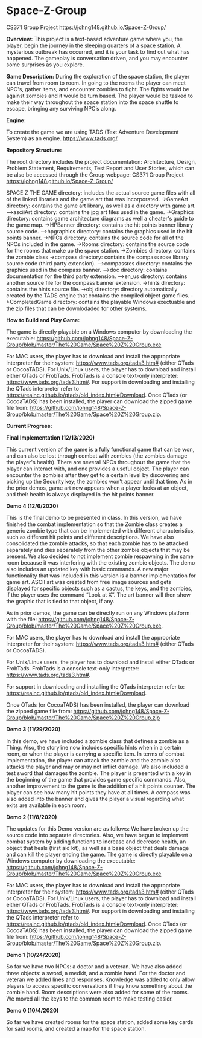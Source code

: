 # Space-Z-Group
CS371 Group Project
https://johng148.github.io/Space-Z-Group/

**Overview:**
This project is a text-based adventure game where you, the player, begin the journey in the sleeping quarters of a space station. A mysterious outbreak has occurred, and it is your task to find out what has happened. The gameplay is conversation driven, and you may encounter some surprises as you explore.

**Game Description:**
During the exploration of the space station, the player can travel from room to room. In going to the rooms the player can meet NPC's, gather items, and encounter zombies to fight. The fights would be against zombies and it would be turn based. The player would be tasked to make their way throughout the space station into the space shuttle to escape, bringing any surviving NPC’s along. 

**Engine:**

To create the game we are using TADS (Text Adventure Development System) as an engine.
https://www.tads.org/

**Repository Structure:**

The root directory includes the project documentation: Architecture, Design, Problem Statement, Requirements, Test Report and User Stories, which can be also be accessed through the Group webpage: CS371 Group Project  https://johng148.github.io/Space-Z-Group/

SPACE Z THE GAME directory: includes the actual source game files with all of the linked libraries and the game art that was incorporated.
->GameArt directory: contains the game art library, as well as a directory with game art.
-->asciiArt directory: contains the jpg art files used in the game.
->Graphics directory: contains game architecture diagrams as well a cheater's guide to the game map.
->HPBanner directory: contains the hit points banner library source code.
-->hpgraphics directory: contains the graphics used in the hit points banner.
->NPCs directory: contains the source code for all of the NPCs included in the game.
->Rooms directory: contains the source code for the rooms that make up the space station.
->Zombies directory: contains the zombie class
->compass directory: contains the compass rose library source code (third party extension).
-->compassres directory: contains the graphics used in the compass banner.
-->doc directory: contains documentation for the third party extension.
-->en_us directory: contains another source file for the compass banner extension.
->hints directory: contains the hints source file.
->obj directory: directory automatically created by the TADS engine that contains the compiled object game files.
->CompletedGame directory: contains the playable Windows exectuable and the zip files that can be downlodaded for other systems.

**How to Build and Play Game:**

The game is directly playable on a Windows computer by downloading the executable: https://github.com/johng148/Space-Z-Group/blob/master/The%20Game/Space%20Z%20Group.exe

For MAC users, the player has to download and install the appropriate interpreter for their system: https://www.tads.org/tads3.htm# (either QTads or CocoaTADS).
For Unix/Linux users, the player has to download and install either QTads or FrobTads. FrobTads is a console text-only interpreter: https://www.tads.org/tads3.htm#.
For support in downloading and installing the QTads interpreter refer to https://realnc.github.io/qtads/old_index.html#Download.
Once QTads (or CocoaTADS) has been installed, the player can download the zipped game file from: https://github.com/johng148/Space-Z-Group/blob/master/The%20Game/Space%20Z%20Group.zip.

**Current Progress:**

**Final Implementation (12/13/2020)**

This current version of the game is a fully functional game that can be won, and can also be lost through combat with zombies (the zombies damage the player's health). There are several NPCs throughout the game that the player can interact with, and one provides a useful object. The player can encounter the zombies after they get to a certain level by discovering and picking up the Security key; the zombies won't appear until that time. As in the prior demos, game art now appears when a player looks at an object, and their health is always displayed in the hit points banner. 

**Demo 4 (12/6/2020)**

This is the final demo to be presented in class. In this version, we have finished the combat implementation so that the Zombie class creates a generic zombie type that can be implemented with different characteristics, such as different hit points and different descriptions. We have also consolidated the zombie attacks, so that each zombie has to be attacked separately and dies separately from the other zombie objects that may be present. We also decided to not implement zombie respawning in the same room because it was interfering with the existing zombie objects. The demo also includes an updated key with basic commands. A new major functionality that was included in this version is a banner implementation for game art. ASCII art was created from free image sources and gets displayed for specific objects such as a cactus, the keys, and the zombies, if the player uses the command “Look at X”. The art banner will then show the graphic that is tied to that object, if any.

As in prior demos, the game can be directly run on any Windows platform with the file:
https://github.com/johng148/Space-Z-Group/blob/master/The%20Game/Space%20Z%20Group.exe.

For MAC users, the player has to download and install the appropriate interpreter for their system: https://www.tads.org/tads3.htm# (either QTads or CocoaTADS).

For Unix/Linux users, the player has to download and install either QTads or FrobTads. FrobTads is a console text-only interpreter: 
https://www.tads.org/tads3.htm#.

For support in downloading and installing the QTads interpreter refer to: https://realnc.github.io/qtads/old_index.html#Download.

Once QTads (or CocoaTADS) has been installed, the player can download the zipped game file from:
https://github.com/johng148/Space-Z-Group/blob/master/The%20Game/Space%20Z%20Group.zip


**Demo 3 (11/29/2020)**

In this demo, we have included a zombie class that defines a zombie as a Thing. Also, the storyline now includes specific hints when in a certain room, or when the player is carrying a specific item. In terms of combat implementation, the player can attack the zombie and the zombie also attacks the player and may or may not inflict damage. We also included a test sword that damages the zombie. The player is presented with a key in the beginning of the game that provides game specific commands. Also, another improvement to the game is the addition of a hit points counter. The player can see how many hit points they have at all times. A compass was also added into the banner and gives the player a visual regarding what exits are available in each room.


**Demo 2 (11/8/2020)**

The updates for this Demo version are as follows: We have broken up the source code into separate directories. Also, we have begun to implement combat system by adding functions to increase and decrease health, an object that heals (first aid kit), as well as a base object that deals damage and can kill the player ending the game. The game is directly playable on a Windows computer by downloading the executable: https://github.com/johng148/Space-Z-Group/blob/master/The%20Game/Space%20Z%20Group.exe

For MAC users, the player has to download and install the appropriate interpreter for their system: https://www.tads.org/tads3.htm# (either QTads or CocoaTADS).
For Unix/Linux users, the player has to download and install either QTads or FrobTads. FrobTads is a console text-only interpreter: https://www.tads.org/tads3.htm#.
For support in downloading and installing the QTads interpreter refer to https://realnc.github.io/qtads/old_index.html#Download.
Once QTads (or CocoaTADS) has been installed, the player can download the zipped game file from: https://github.com/johng148/Space-Z-Group/blob/master/The%20Game/Space%20Z%20Group.zip.

**Demo 1 (10/24/2020)**

So far we have two NPCs: a doctor and a veteran. We have also added three objects: a sword, a medkit, and a zombie hand. For the doctor and veteran we added lines and responses. Knowledge was added to only allow players to access specific conversations if they know something about the zombie hand. Room descriptions were also added for some of the rooms. We moved all the keys to the common room to make testing easier.

**Demo 0 (10/4/2020)**

So far we have created rooms for the space station, added some key cards for said rooms, and created a map for the space station.





